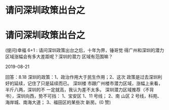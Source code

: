 # 请问深圳政策出台之

# 请问深圳政策出台之

(提问)幸福 6+1 : 请问深圳政策出台之后，十年为界，锤哥觉 得广州和深圳的潜力区域涨幅会有多大差距呢？深圳的潜力 区域有范围嘛？

2019-08-21

回答：8.18 深圳的政策：1、政治作用大于民生作用；2、这次 政策是过去深圳利好的延续，记住了只是延续而已。 深圳楼 市跟广州楼市潜力区域，涨幅上来看，半斤八两，深圳的不 一定就高，我认为差不太多。 深圳潜力区域推荐（不背 书），深圳向西，势不可挡： 1、宝安区 1、11 号线； 2、南 山区 2 号线，科苑、海岸城、南海大道； 3、福田区的某些次 新房。(0 赞)